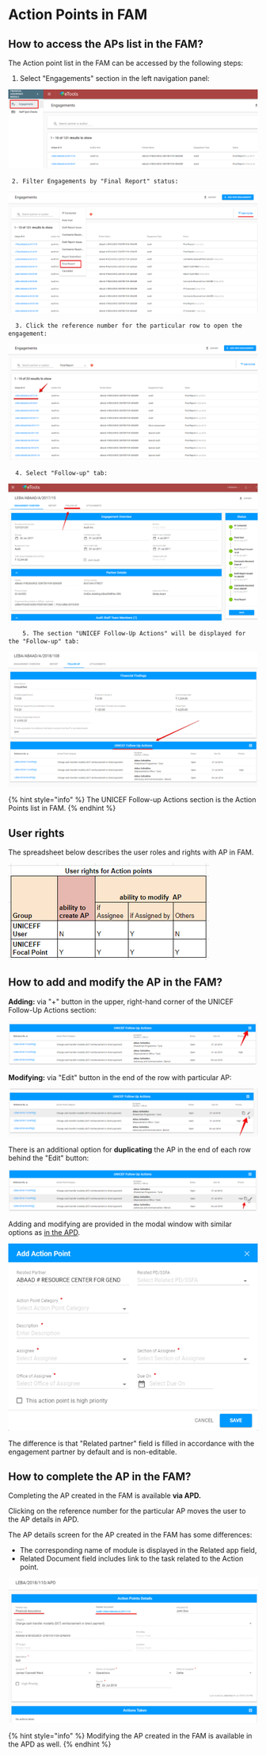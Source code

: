 # Action Points in FAM

## How to access the APs list in the FAM?

The Action point list in the FAM can be accessed  by the following steps:

1. Select "Engagements" section in the left navigation panel:

![Engagements section in FAM](../../.gitbook/assets/8%20%281%29.png)

     2. Filter Engagements by "Final Report" status:

![Filtering by &quot;Final Report&quot; status](../../.gitbook/assets/9.png)

      3. Click the reference number for the particular row to open the engagement:

![List of Engagements filtered by &quot;Final Report&quot; status ](../../.gitbook/assets/46.png)

      4. Select "Follow-up" tab:

![Engagement screen with Follow-up section ](../../.gitbook/assets/10%20%281%29.png)

        5. The section "UNICEF Follow-Up Actions" will be displayed for the "Follow-up" tab:

![UNICEF Follow-up Actions section](../../.gitbook/assets/11%20%282%29.png)

{% hint style="info" %}
The UNICEF Follow-up Actions section is the Action Points list in FAM.
{% endhint %}

## User rights

The spreadsheet below describes the user roles and rights with AP in FAM.

![User rights with AP in FAM](../../.gitbook/assets/32%20%281%29.png)

## How to add and modify the AP in the FAM?

**Adding:** via "+" button in the upper, right-hand corner of the UNICEF Follow-Up Actions section:

![Add action point button](../../.gitbook/assets/12%20%281%29.png)

**Modifying:** via "Edit" button in the end of the row with particular AP:

![Edit button](../../.gitbook/assets/13%20%282%29.png)

There is an additional option for **duplicating** the AP in the end of each row behind the "Edit" button: 

![Duplicate button](../../.gitbook/assets/14%20%282%29.png)

Adding and modifying are provided in the modal window with similar options as [in the APD](../action-points-screens-1/how-to-add-new-action-point.md).

![Add Action Point modal window](../../.gitbook/assets/17%20%281%29.png)

The difference is that "Related partner" field is filled in accordance with the engagement partner by default and is non-editable.

## How to complete the AP in the FAM?

Completing the AP created in the FAM is available **via APD.**

Clicking on the reference number for the particular AP moves the user to the AP details in APD.

 The AP details screen for the AP created in the FAM has some differences:

* The corresponding name of module is displayed in the Related app field,
* Related Document field includes link to the task related to the Action point.

![APD: Action Point Details for AP created in FAM](../../.gitbook/assets/18%20%282%29.png)

{% hint style="info" %}
Modifying the AP created in the FAM is available in the APD as well.
{% endhint %}





